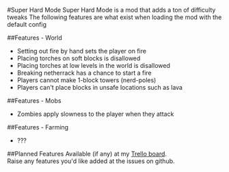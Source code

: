 #Super Hard Mode
Super Hard Mode is a mod that adds a ton of difficulty tweaks
The following features are what exist when loading the mod with the default config

##Features - World
* Setting out fire by hand sets the player on fire
* Placing torches on soft blocks is disallowed
* Placing torches at low levels in the world is disallowed
* Breaking netherrack has a chance to start a fire
* Players cannot make 1-block towers (nerd-poles)
* Players can't place blocks in unsafe locations such as lava

##Features - Mobs
* Zombies apply slowness to the player when they attack

##Features - Farming
* ???

##Planned Features
Available (if any) at my [Trello board](https://trello.com/b/Mtvgrxlf/mattdahepic-minecraft-mods).  
Raise any features you'd like added at the issues on github.